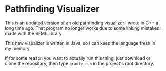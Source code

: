 # Pathfinding Visualizer

This is an updated version of an old pathfinding visualizer I wrote in C++ a long time ago. That program no longer works due to some linking mistakes I made with the SFML library. 

This new visualizer is written in Java, so I can keep the language fresh in my memory.

If for some reason you want to actually run this thing, just download or clone the repository, then type ``gradle run`` in the project's root directory.

